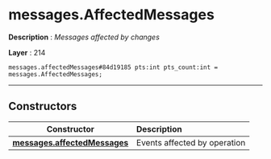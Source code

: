 # messages.AffectedMessages

**Description** : *Messages affected by changes*

**Layer** : 214

```tl
messages.affectedMessages#84d19185 pts:int pts_count:int = messages.AffectedMessages;
```

---

## Constructors

| Constructor | Description |
| :---: | :--- |
| [**messages.affectedMessages**](constructor/messages.affectedMessages) | Events affected by operation |